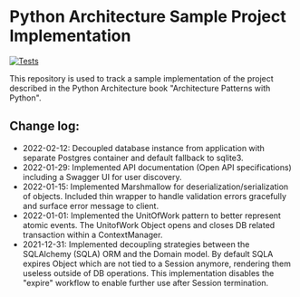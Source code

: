# Python Architecture Sample Project Implementation
[![Tests](https://github.com/yassineayadi/cosmic-python/actions/workflows/tests.yaml/badge.svg)](https://github.com/yassineayadi/cosmic-python/actions/workflows/tests.yaml)

This repository is used to track a sample implementation of the project described in the Python Architecture book "Architecture Patterns with Python".



## Change log:
* 2022-02-12: Decoupled database instance from application with separate Postgres container and default fallback to sqlite3.
* 2022-01-29: Implemented API documentation (Open API specifications) including a Swagger UI for user discovery.
* 2022-01-15: Implemented Marshmallow for deserialization/serialization of objects. Included thin wrapper to handle validation errors gracefully and surface error message to client.
* 2022-01-01: Implemented the UnitOfWork pattern to better represent atomic events. The UnitofWork Object opens and closes DB related transaction
within a ContextManager.
* 2021-12-31: Implemented decoupling strategies between the SQLAlchemy (SQLA) ORM and the Domain model.
By default SQLA expires Object which are not tied to a Session anymore, rendering them useless outside of DB operations.
This implementation disables the "expire" workflow to enable further use after Session termination.

